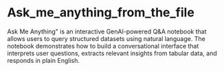 # Ask_me_anything_from_the_file
Ask Me Anything" is an interactive GenAI-powered Q&A notebook that allows users to query structured datasets using natural language. The notebook demonstrates how to build a conversational interface that interprets user questions, extracts relevant insights from tabular data, and responds in plain English.
